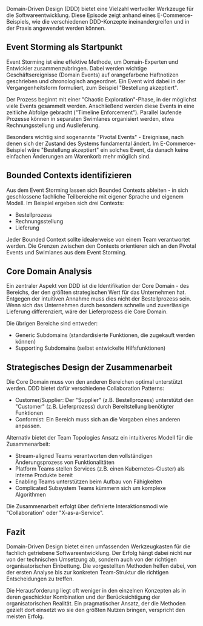 Domain-Driven Design (DDD) bietet eine Vielzahl wertvoller Werkzeuge für die Softwareentwicklung. Diese Episode zeigt anhand eines E-Commerce-Beispiels, wie die verschiedenen DDD-Konzepte ineinandergreifen und in der Praxis angewendet werden können.

## Event Storming als Startpunkt

Event Storming ist eine effektive Methode, um Domain-Experten und Entwickler zusammenzubringen. Dabei werden wichtige Geschäftsereignisse (Domain Events) auf orangefarbene Haftnotizen geschrieben und chronologisch angeordnet. Ein Event wird dabei in der Vergangenheitsform formuliert, zum Beispiel "Bestellung akzeptiert".

Der Prozess beginnt mit einer "Chaotic Exploration"-Phase, in der möglichst viele Events gesammelt werden. Anschließend werden diese Events in eine zeitliche Abfolge gebracht ("Timeline Enforcement"). Parallel laufende Prozesse können in separaten Swimlanes organisiert werden, etwa Rechnungsstellung und Auslieferung.

Besonders wichtig sind sogenannte "Pivotal Events" - Ereignisse, nach denen sich der Zustand des Systems fundamental ändert. Im E-Commerce-Beispiel wäre "Bestellung akzeptiert" ein solches Event, da danach keine einfachen Änderungen am Warenkorb mehr möglich sind.

## Bounded Contexts identifizieren

Aus dem Event Storming lassen sich Bounded Contexts ableiten - in sich geschlossene fachliche Teilbereiche mit eigener Sprache und eigenem Modell. Im Beispiel ergeben sich drei Contexts:

- Bestellprozess 
- Rechnungsstellung
- Lieferung

Jeder Bounded Context sollte idealerweise von einem Team verantwortet werden. Die Grenzen zwischen den Contexts orientieren sich an den Pivotal Events und Swimlanes aus dem Event Storming.

## Core Domain Analysis

Ein zentraler Aspekt von DDD ist die Identifikation der Core Domain - des Bereichs, der den größten strategischen Wert für das Unternehmen hat. Entgegen der intuitiven Annahme muss dies nicht der Bestellprozess sein. Wenn sich das Unternehmen durch besonders schnelle und zuverlässige Lieferung differenziert, wäre der Lieferprozess die Core Domain.

Die übrigen Bereiche sind entweder:
- Generic Subdomains (standardisierte Funktionen, die zugekauft werden können)
- Supporting Subdomains (selbst entwickelte Hilfsfunktionen)

## Strategisches Design der Zusammenarbeit

Die Core Domain muss von den anderen Bereichen optimal unterstützt werden. DDD bietet dafür verschiedene Collaboration Patterns:

- Customer/Supplier: Der "Supplier" (z.B. Bestellprozess) unterstützt den "Customer" (z.B. Lieferprozess) durch Bereitstellung benötigter Funktionen
- Conformist: Ein Bereich muss sich an die Vorgaben eines anderen anpassen.

Alternativ bietet der Team Topologies Ansatz ein intuitiveres Modell für die Zusammenarbeit:

- Stream-aligned Teams verantworten den vollständigen Änderungsprozess von Funktionalitäten
- Platform Teams stellen Services (z.B. einen Kubernetes-Cluster) als interne Produkte bereit
- Enabling Teams unterstützen beim Aufbau von Fähigkeiten
- Complicated Subsystem Teams kümmern sich um komplexe Algorithmen

Die Zusammenarbeit erfolgt über definierte Interaktionsmodi wie "Collaboration" oder "X-as-a-Service".

## Fazit

Domain-Driven Design bietet einen umfassenden Werkzeugkasten für die fachlich getriebene Softwareentwicklung. Der Erfolg hängt dabei nicht nur von der technischen Umsetzung ab, sondern auch von der richtigen organisatorischen Einbettung. Die vorgestellten Methoden helfen dabei, von der ersten Analyse bis zur konkreten Team-Struktur die richtigen Entscheidungen zu treffen.

Die Herausforderung liegt oft weniger in den einzelnen Konzepten als in deren geschickter Kombination und der Berücksichtigung der organisatorischen Realität. Ein pragmatischer Ansatz, der die Methoden gezielt dort einsetzt wo sie den größten Nutzen bringen, verspricht den meisten Erfolg.
